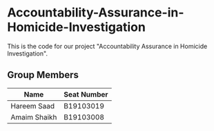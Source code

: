 # Accountability-Assurance-in-Homicide-Investigation

This is the code for our project "Accountability Assurance in Homicide Investigation".

## Group Members

| Name         | Seat Number |
| ------------ | ----------- |
| Hareem Saad  | B19103019   |
| Amaim Shaikh | B19103008   |
